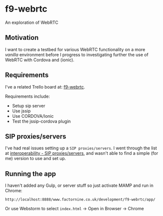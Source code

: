 # f9-webrtc
An exploration of WebRTC

## Motivation

I want to create a testbed for various WebRTC functionality on a more _vanilla_ environment before I progress to investigating further the use of WebRTC with Cordova and (ionic).

## Requirements

I've a related Trello board at: [f9-webrtc](https://trello.com/b/Gbe5U7pc/f9-webrtc).

Requirements include:

- Setup sip server
- Use jssip
- Use CORDOVA/Ionic
- Test the jssip-cordova plugin


## SIP proxies/servers

I've had real issues setting up a `SIP proxies/servers`. I went through the list at [interoperability - SIP proxies/servers](http://jssip.net/documentation/misc/interoperability/), and wasn't able to find a simple (for me) version to use and set up.

## Running the app

I haven't added any Gulp, or server stuff so just activate MAMP and run in Chrome:

```
http://localhost:8888/www.factornine.co.uk/development/f9-webrtc/app/
```
Or use Webstorm to select `index.html` -> Open in Browser -> Chrome


